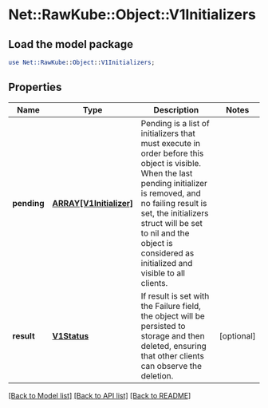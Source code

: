 # Net::RawKube::Object::V1Initializers

## Load the model package
```perl
use Net::RawKube::Object::V1Initializers;
```

## Properties
Name | Type | Description | Notes
------------ | ------------- | ------------- | -------------
**pending** | [**ARRAY[V1Initializer]**](V1Initializer.md) | Pending is a list of initializers that must execute in order before this object is visible. When the last pending initializer is removed, and no failing result is set, the initializers struct will be set to nil and the object is considered as initialized and visible to all clients. | 
**result** | [**V1Status**](V1Status.md) | If result is set with the Failure field, the object will be persisted to storage and then deleted, ensuring that other clients can observe the deletion. | [optional] 

[[Back to Model list]](../README.md#documentation-for-models) [[Back to API list]](../README.md#documentation-for-api-endpoints) [[Back to README]](../README.md)


